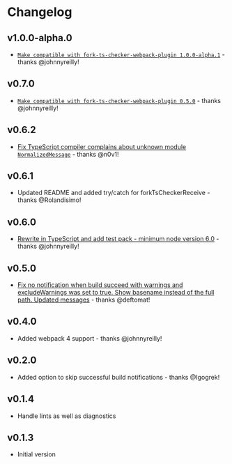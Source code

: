 # Changelog

## v1.0.0-alpha.0

- [`Make compatible with fork-ts-checker-webpack-plugin 1.0.0-alpha.1`](https://github.com/johnnyreilly/fork-ts-checker-notifier-webpack-plugin/pull/11) - thanks @johnnyreilly!

## v0.7.0

- [`Make compatible with fork-ts-checker-webpack-plugin 0.5.0`](https://github.com/johnnyreilly/fork-ts-checker-notifier-webpack-plugin/pull/10) - thanks @johnnyreilly!

## v0.6.2

- [Fix TypeScript compiler complains about unknown module `NormalizedMessage`](https://github.com/johnnyreilly/fork-ts-checker-notifier-webpack-plugin/pull/8) - thanks @n0v1!

## v0.6.1

 - Updated README and added try/catch for forkTsCheckerReceive - thanks @Rolandisimo!

## v0.6.0

- [Rewrite in TypeScript and add test pack - minimum node version 6.0](https://github.com/johnnyreilly/fork-ts-checker-notifier-webpack-plugin/pull/6) - thanks @johnnyreilly!

## v0.5.0

- [Fix no notification when build succeed with warnings and excludeWarnings was set to true. Show basename instead of the full path. Updated messages](https://github.com/johnnyreilly/fork-ts-checker-notifier-webpack-plugin/pull/4) - thanks @deftomat!

## v0.4.0

- Added webpack 4 support - thanks @johnnyreilly!

## v0.2.0

- Added option to skip successful build notifications - thanks @Igogrek!

## v0.1.4

- Handle lints as well as diagnostics

## v0.1.3

- Initial version
